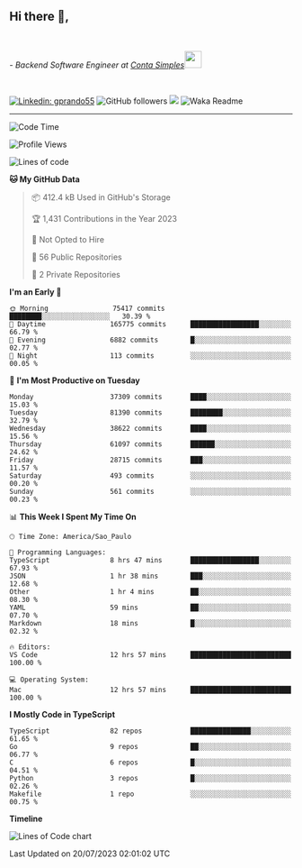 <h2>Hi there  👋,</h2> </br>

<p><em>- Backend Software Engineer at <a href="https://contasimples.com">Conta Simples</a><img src="https://media.giphy.com/media/WUlplcMpOCEmTGBtBW/giphy.gif" width="30"> 
</em></p></br>


[![Linkedin: gprando55](https://img.shields.io/badge/-gprando55-blue?style=flat-square&logo=Linkedin&logoColor=white&link=https://www.linkedin.com/in/prandogabriel/)](https://www.linkedin.com/in/prandogabriel)
![GitHub followers](https://img.shields.io/github/followers/prandogabriel?label=Follow&style=social)
![](https://visitor-badge.glitch.me/badge?page_id=prandogabriel.prandogabriel)
![Waka Readme](https://github.com/prandogabriel/prandogabriel/workflows/Waka%20Readme/badge.svg)

---
<!--START_SECTION:waka-->
![Code Time](http://img.shields.io/badge/Code%20Time-2%2C512%20hrs%2040%20mins-blue)

![Profile Views](http://img.shields.io/badge/Profile%20Views-0-blue)

![Lines of code](https://img.shields.io/badge/From%20Hello%20World%20I%27ve%20Written-294.3%20million%20lines%20of%20code-blue)

**🐱 My GitHub Data** 

> 📦 412.4 kB Used in GitHub's Storage 
 > 
> 🏆 1,431 Contributions in the Year 2023
 > 
> 🚫 Not Opted to Hire
 > 
> 📜 56 Public Repositories 
 > 
> 🔑 2 Private Repositories 
 > 
**I'm an Early 🐤** 

```text
🌞 Morning                75417 commits       ████████░░░░░░░░░░░░░░░░░   30.39 % 
🌆 Daytime                165775 commits      █████████████████░░░░░░░░   66.79 % 
🌃 Evening                6882 commits        █░░░░░░░░░░░░░░░░░░░░░░░░   02.77 % 
🌙 Night                  113 commits         ░░░░░░░░░░░░░░░░░░░░░░░░░   00.05 % 
```
📅 **I'm Most Productive on Tuesday** 

```text
Monday                   37309 commits       ████░░░░░░░░░░░░░░░░░░░░░   15.03 % 
Tuesday                  81390 commits       ████████░░░░░░░░░░░░░░░░░   32.79 % 
Wednesday                38622 commits       ████░░░░░░░░░░░░░░░░░░░░░   15.56 % 
Thursday                 61097 commits       ██████░░░░░░░░░░░░░░░░░░░   24.62 % 
Friday                   28715 commits       ███░░░░░░░░░░░░░░░░░░░░░░   11.57 % 
Saturday                 493 commits         ░░░░░░░░░░░░░░░░░░░░░░░░░   00.20 % 
Sunday                   561 commits         ░░░░░░░░░░░░░░░░░░░░░░░░░   00.23 % 
```


📊 **This Week I Spent My Time On** 

```text
🕑︎ Time Zone: America/Sao_Paulo

💬 Programming Languages: 
TypeScript               8 hrs 47 mins       █████████████████░░░░░░░░   67.93 % 
JSON                     1 hr 38 mins        ███░░░░░░░░░░░░░░░░░░░░░░   12.68 % 
Other                    1 hr 4 mins         ██░░░░░░░░░░░░░░░░░░░░░░░   08.30 % 
YAML                     59 mins             ██░░░░░░░░░░░░░░░░░░░░░░░   07.70 % 
Markdown                 18 mins             █░░░░░░░░░░░░░░░░░░░░░░░░   02.32 % 

🔥 Editors: 
VS Code                  12 hrs 57 mins      █████████████████████████   100.00 % 

💻 Operating System: 
Mac                      12 hrs 57 mins      █████████████████████████   100.00 % 
```

**I Mostly Code in TypeScript** 

```text
TypeScript               82 repos            ███████████████░░░░░░░░░░   61.65 % 
Go                       9 repos             ██░░░░░░░░░░░░░░░░░░░░░░░   06.77 % 
C                        6 repos             █░░░░░░░░░░░░░░░░░░░░░░░░   04.51 % 
Python                   3 repos             █░░░░░░░░░░░░░░░░░░░░░░░░   02.26 % 
Makefile                 1 repo              ░░░░░░░░░░░░░░░░░░░░░░░░░   00.75 % 
```



**Timeline**

![Lines of Code chart](https://raw.githubusercontent.com/prandogabriel/prandogabriel/master/assets/bar_graph.png)


 Last Updated on 20/07/2023 02:01:02 UTC
<!--END_SECTION:waka-->
